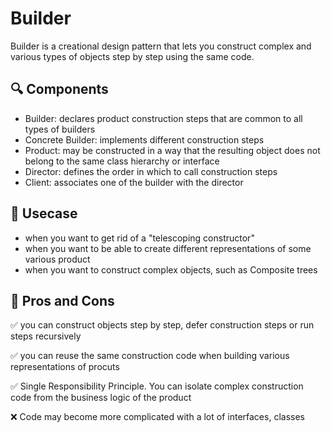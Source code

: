 # Builder

Builder is a creational design pattern that lets you construct complex and various types of objects step by step using the same code.

## :mag: Components
- Builder: declares product construction steps that are common to all types of builders
- Concrete Builder: implements different construction steps
- Product: may be constructed in a way that the resulting object does not belong to the same class hierarchy or interface
- Director: defines the order in which to call construction steps
- Client: associates one of the builder with the director
## :key: Usecase
- when you want to get rid of a "telescoping constructor"
- when you want to be able to create different representations of some various product
- when you want to construct complex objects, such as Composite trees

## :memo: Pros and Cons
:white_check_mark: you can construct objects step by step, defer construction steps or run steps recursively

:white_check_mark: you can reuse the same construction code when building various representations of procuts

:white_check_mark: Single Responsibility Principle. You can isolate complex construction code from the business logic of the product

:x: Code may become more complicated with a lot of interfaces, classes
